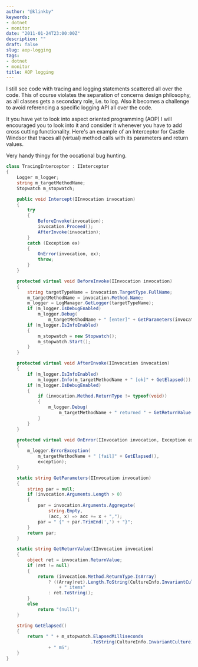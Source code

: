 ```yaml
---
author: "@klinkby"
keywords:
- dotnet
- monitor
date: "2011-01-24T23:00:00Z"
description: ""
draft: false
slug: aop-logging
tags:
- dotnet
- monitor
title: AOP logging
---
```



I still see code with tracing and logging statements scattered all over the code. This of course violates the separation of concerns design philosophy, as all classes gets a secondary role, i.e. to log. Also it becomes a challenge to avoid referencing a specific logging API all over the code.

It you have yet to look into aspect oriented programming (AOP) I will encouraged you to look into it and consider it whenever you have to add cross cutting functionality. Here's an example of an Interceptor for Castle Windsor that traces all (virtual) method calls with its parameters and return values.

Very handy thingy for the occational bug hunting.

```C#
class TracingInterceptor : IInterceptor
{
    Logger m_logger;
    string m_targetMethodName;
    Stopwatch m_stopwatch;

    public void Intercept(IInvocation invocation)
    {
        try
        {
            BeforeInvoke(invocation);
            invocation.Proceed();
            AfterInvoke(invocation);
        }
        catch (Exception ex)
        {
            OnError(invocation, ex);
            throw;
        }
    }

    protected virtual void BeforeInvoke(IInvocation invocation)
    {
        string targetTypeName = invocation.TargetType.FullName;
        m_targetMethodName = invocation.Method.Name;
        m_logger = LogManager.GetLogger(targetTypeName);
        if (m_logger.IsDebugEnabled)
            m_logger.Debug(
                m_targetMethodName + " [enter]" + GetParameters(invocation));
        if (m_logger.IsInfoEnabled)
        {
            m_stopwatch = new Stopwatch();
            m_stopwatch.Start();
        }
    }

    protected virtual void AfterInvoke(IInvocation invocation)
    {
        if (m_logger.IsInfoEnabled)
            m_logger.Info(m_targetMethodName + " [ok]" + GetElapsed());
        if (m_logger.IsDebugEnabled)
        {
            if (invocation.Method.ReturnType != typeof(void))
            {
                m_logger.Debug(
                    m_targetMethodName + " returned " + GetReturnValue(invocation));
            }
        }
    }

    protected virtual void OnError(IInvocation invocation, Exception exception)
    {
        m_logger.ErrorException(
            m_targetMethodName + " [fail]" + GetElapsed(), 
            exception);
    }

    static string GetParameters(IInvocation invocation)
    {
        string par = null;
        if (invocation.Arguments.Length > 0)
        {
            par = invocation.Arguments.Aggregate(
                string.Empty, 
                (acc, x) => acc += x + ",");
            par = " {" + par.TrimEnd(',') + "}";
        }
        return par;
    }

    static string GetReturnValue(IInvocation invocation)
    {
        object ret = invocation.ReturnValue;
        if (ret != null)
        {
            return (invocation.Method.ReturnType.IsArray)
                ? ((Array)ret).Length.ToString(CultureInfo.InvariantCulture) 
                    + " items"
                : ret.ToString();
        }
        else
            return "(null)";
    }

    string GetElapsed()
    {
        return " " + m_stopwatch.ElapsedMilliseconds
                                .ToString(CultureInfo.InvariantCulture) 
                + " mS";
    }
}
```

